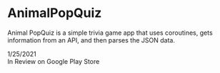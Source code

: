 # AnimalPopQuiz



Animal PopQuiz is a simple trivia game app that uses coroutines, gets information from an API, and then parses the JSON data.<br />

1/25/2021<br />
In Review on Google Play Store



